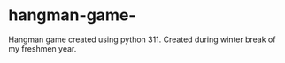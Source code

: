 # hangman-game-
Hangman game created using python 311. Created during winter break of my freshmen year.
